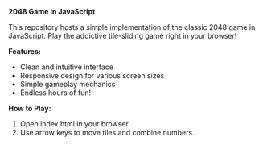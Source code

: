 **2048 Game in JavaScript**

This repository hosts a simple implementation of the classic 2048 game in JavaScript. Play the addictive tile-sliding game right in your browser!

**Features:**
- Clean and intuitive interface
- Responsive design for various screen sizes
- Simple gameplay mechanics
- Endless hours of fun!

**How to Play:**
1. Open index.html in your browser.
2. Use arrow keys to move tiles and combine numbers.
